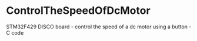 # ControlTheSpeedOfDcMotor
STM32F429 DISCO board - control the speed of a dc motor using a button - C code
